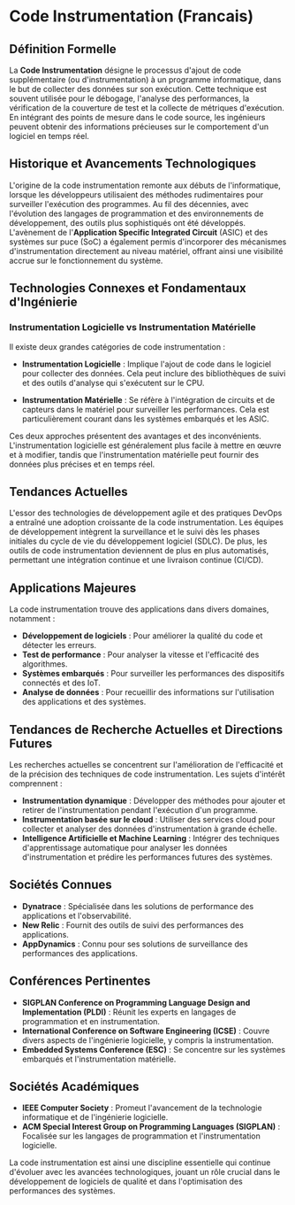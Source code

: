 # Code Instrumentation (Francais)

## Définition Formelle

La **Code Instrumentation** désigne le processus d'ajout de code supplémentaire (ou d'instrumentation) à un programme informatique, dans le but de collecter des données sur son exécution. Cette technique est souvent utilisée pour le débogage, l'analyse des performances, la vérification de la couverture de test et la collecte de métriques d'exécution. En intégrant des points de mesure dans le code source, les ingénieurs peuvent obtenir des informations précieuses sur le comportement d'un logiciel en temps réel.

## Historique et Avancements Technologiques

L'origine de la code instrumentation remonte aux débuts de l'informatique, lorsque les développeurs utilisaient des méthodes rudimentaires pour surveiller l'exécution des programmes. Au fil des décennies, avec l'évolution des langages de programmation et des environnements de développement, des outils plus sophistiqués ont été développés. L'avènement de l'**Application Specific Integrated Circuit** (ASIC) et des systèmes sur puce (SoC) a également permis d'incorporer des mécanismes d'instrumentation directement au niveau matériel, offrant ainsi une visibilité accrue sur le fonctionnement du système.

## Technologies Connexes et Fondamentaux d'Ingénierie

### Instrumentation Logicielle vs Instrumentation Matérielle

Il existe deux grandes catégories de code instrumentation :

- **Instrumentation Logicielle** : Implique l'ajout de code dans le logiciel pour collecter des données. Cela peut inclure des bibliothèques de suivi et des outils d'analyse qui s'exécutent sur le CPU.
  
- **Instrumentation Matérielle** : Se réfère à l'intégration de circuits et de capteurs dans le matériel pour surveiller les performances. Cela est particulièrement courant dans les systèmes embarqués et les ASIC.

Ces deux approches présentent des avantages et des inconvénients. L'instrumentation logicielle est généralement plus facile à mettre en œuvre et à modifier, tandis que l'instrumentation matérielle peut fournir des données plus précises et en temps réel.

## Tendances Actuelles

L'essor des technologies de développement agile et des pratiques DevOps a entraîné une adoption croissante de la code instrumentation. Les équipes de développement intègrent la surveillance et le suivi dès les phases initiales du cycle de vie du développement logiciel (SDLC). De plus, les outils de code instrumentation deviennent de plus en plus automatisés, permettant une intégration continue et une livraison continue (CI/CD).

## Applications Majeures

La code instrumentation trouve des applications dans divers domaines, notamment :

- **Développement de logiciels** : Pour améliorer la qualité du code et détecter les erreurs.
- **Test de performance** : Pour analyser la vitesse et l'efficacité des algorithmes.
- **Systèmes embarqués** : Pour surveiller les performances des dispositifs connectés et des IoT.
- **Analyse de données** : Pour recueillir des informations sur l'utilisation des applications et des systèmes.

## Tendances de Recherche Actuelles et Directions Futures

Les recherches actuelles se concentrent sur l'amélioration de l'efficacité et de la précision des techniques de code instrumentation. Les sujets d'intérêt comprennent :

- **Instrumentation dynamique** : Développer des méthodes pour ajouter et retirer de l'instrumentation pendant l'exécution d'un programme.
- **Instrumentation basée sur le cloud** : Utiliser des services cloud pour collecter et analyser des données d'instrumentation à grande échelle.
- **Intelligence Artificielle et Machine Learning** : Intégrer des techniques d'apprentissage automatique pour analyser les données d'instrumentation et prédire les performances futures des systèmes.

## Sociétés Connues

- **Dynatrace** : Spécialisée dans les solutions de performance des applications et l'observabilité.
- **New Relic** : Fournit des outils de suivi des performances des applications.
- **AppDynamics** : Connu pour ses solutions de surveillance des performances des applications.

## Conférences Pertinentes

- **SIGPLAN Conference on Programming Language Design and Implementation (PLDI)** : Réunit les experts en langages de programmation et en instrumentation.
- **International Conference on Software Engineering (ICSE)** : Couvre divers aspects de l'ingénierie logicielle, y compris la instrumentation.
- **Embedded Systems Conference (ESC)** : Se concentre sur les systèmes embarqués et l'instrumentation matérielle.

## Sociétés Académiques

- **IEEE Computer Society** : Promeut l'avancement de la technologie informatique et de l'ingénierie logicielle.
- **ACM Special Interest Group on Programming Languages (SIGPLAN)** : Focalisée sur les langages de programmation et l'instrumentation logicielle.

La code instrumentation est ainsi une discipline essentielle qui continue d'évoluer avec les avancées technologiques, jouant un rôle crucial dans le développement de logiciels de qualité et dans l'optimisation des performances des systèmes.